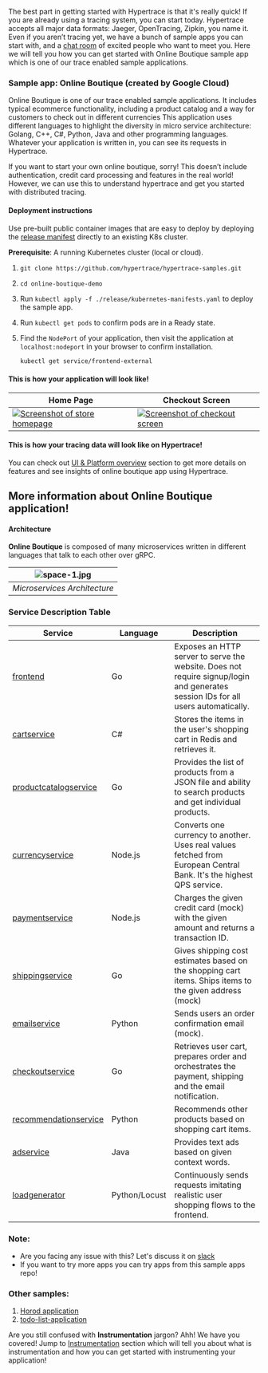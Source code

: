 The best part in getting started with Hypertrace is that it's really quick! If you are already using a tracing system, you can start today. Hypertrace accepts all major data formats: Jaeger, OpenTracing, Zipkin, you name it. Even if you aren’t tracing yet, we have a bunch of sample apps you can start with, and a [chat room](https://hypertrace.slack.com) of excited people who want to meet you. Here we will tell you how you can get started with Online Boutique sample app which is one of our trace enabled sample applications.

### Sample app: Online Boutique (created by Google Cloud)

Online Boutique is one of our trace enabled sample applications. It includes typical ecommerce functionality, including a product catalog and a way for customers to check out in different currencies This application uses different languages to highlight the diversity in micro service architecture: Golang, C++, C#, Python, Java and other programming languages. Whatever your application is written in, you can see its requests in Hypertrace.

If you want to start your own online boutique, sorry! This doesn’t include authentication, credit card processing and features in the real world! However, we can use this to understand hypertrace and get you started with distributed tracing. 

#### Deployment instructions

Use pre-built public container images that are easy to deploy by deploying the [release manifest](./release) directly to an existing K8s cluster.

**Prerequisite**: A running Kubernetes cluster (local or cloud).

1. `git clone https://github.com/hypertrace/hypertrace-samples.git`
2. `cd online-boutique-demo`
2. Run `kubectl apply -f ./release/kubernetes-manifests.yaml` to deploy the sample app.
3. Run `kubectl get pods` to confirm pods are in a Ready state.
4. Find the `NodePort` of your application, then visit the application at `localhost:nodeport` in your
   browser to confirm installation. 

   ```sh
   kubectl get service/frontend-external
   ```

#### This is how your application will look like!

| Home Page                                                                                                         | Checkout Screen                                                                                                    |
| ----------------------------------------------------------------------------------------------------------------- | ------------------------------------------------------------------------------------------------------------------ |
| [![Screenshot of store homepage](https://s3.amazonaws.com/fininity.tech/online-boutique-frontend-1-min.png)]() | [![Screenshot of checkout screen](https://s3.amazonaws.com/fininity.tech/DT/online-boutique-frontend-2.png)]() |


#### This is how your tracing data will look like on Hypertrace! 

You can check out [UI & Platform overview](https://hypertrace-docs.netlify.app/docs/platform-ui/) section to get more details on features and see insights of online boutique app using Hypertrace. 

## More information about Online Boutique application!
#### Architecture

**Online Boutique** is composed of many microservices written in different languages that talk to each other over gRPC.

| ![space-1.jpg](https://s3.amazonaws.com/fininity.tech/DT/architecture-diagram.png) | 
|:--:| 
| *Microservices Architecture* |

### Service Description Table

| Service                                              | Language      | Description                                                                                                                       |
| ---------------------------------------------------- | ------------- | --------------------------------------------------------------------------------------------------------------------------------- |
| [frontend](./online-boutique-demo/src/frontend)                           | Go            | Exposes an HTTP server to serve the website. Does not require signup/login and generates session IDs for all users automatically. |
| [cartservice](./online-boutique-demo/src/cartservice)                     | C#            | Stores the items in the user's shopping cart in Redis and retrieves it.                                                           |
| [productcatalogservice](./online-boutique-demo/src/productcatalogservice) | Go            | Provides the list of products from a JSON file and ability to search products and get individual products.                        |
| [currencyservice](./online-boutique-demo/src/currencyservice)             | Node.js       | Converts one currency to another. Uses real values fetched from European Central Bank. It's the highest QPS service. |
| [paymentservice](./online-boutique-demo/src/paymentservice)               | Node.js       | Charges the given credit card (mock) with the given amount and returns a transaction ID.                                     |
| [shippingservice](./online-boutique-demo/src/shippingservice)             | Go            | Gives shipping cost estimates based on the shopping cart items. Ships items to the given address (mock)                                 |
| [emailservice](./online-boutique-demo/src/emailservice)                   | Python        | Sends users an order confirmation email (mock).                                                                                   |
| [checkoutservice](./online-boutique-demo/src/checkoutservice)             | Go            | Retrieves user cart, prepares order and orchestrates the payment, shipping and the email notification.                            |
| [recommendationservice](./online-boutique-demo/src/recommendationservice) | Python        | Recommends other products based on shopping cart items.                                                                      |
| [adservice](./online-boutique-demo/src/adservice)                         | Java          | Provides text ads based on given context words.                                                                                   |
| [loadgenerator](./online-boutique-demo/src/loadgenerator)                 | Python/Locust | Continuously sends requests imitating realistic user shopping flows to the frontend.                                              |




### Note: 
- Are you facing any issue with this? Let's discuss it on [slack](https://hypertrace.slack.com)
- If you want to try more apps you can try apps from this sample apps repo!

### Other samples:
1. [Horod application](/hotrod/README.md)
2. [todo-list-application](/todo-list-application/README.md)



Are you still confused with **Instrumentation** jargon? Ahh! We have you covered! Jump to [Instrumentation](https://hypertrace-docs.netlify.app/docs/getting-started/instrumentation/) section which will tell you about what is instrumentation and how you can get started with instrumenting your application! 